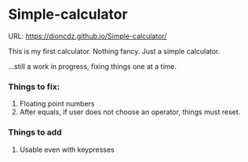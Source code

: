 # Simple-calculator

URL: https://dioncdz.github.io/Simple-calculator/

This is my first calculator. Nothing fancy. Just a simple calculator.

...still a work in progress, fixing things one at a time.

### Things to fix:
1. Floating point numbers
2. After equals, if user does not choose an operator, things must reset.

### Things to add
1. Usable even with keypresses
